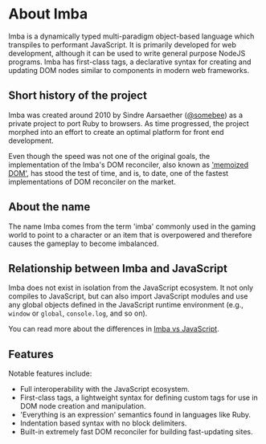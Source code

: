 # About Imba

Imba is a dynamically typed multi-paradigm object-based language which
transpiles to performant JavaScript. It is primarily developed for web
development, although it can be used to write general purpose NodeJS
programs. Imba has first-class tags, a declarative syntax for creating and
updating DOM nodes similar to components in modern web frameworks.

## Short history of the project

Imba was created around 2010 by Sindre Aarsaether
([@somebee](https://github.com/somebee/)) as a private project to port Ruby
to browsers. As time progressed, the project morphed into an effort to create
an optimal platform for front end development.

Even though the speed was not one of the original goals, the implementation
of the Imba's DOM reconciler, also known as ['memoized
DOM'](../appendices/memoized.md), has stood the test of time, and is, to date,
one of the fastest implementations of DOM reconciler on the market.

## About the name

The name Imba comes from the term 'imba' commonly used in the gaming world
to point to a character or an item that is overpowered and therefore causes 
the gameplay to become imbalanced.

## Relationship between Imba and JavaScript

Imba does not exist in isolation from the JavaScript ecosystem. It not only 
compiles to JavaScript, but can also import JavaScript modules and use any
global objects defined in the JavaScript runtime environment (e.g., `window` or 
`global`, `console.log`, and so on).

You can read more about the differences in [Imba vs JavaScript](javascript.md).

## Features

Notable features include:

- Full interoperability with the JavaScript ecosystem.
- First-class tags, a lightweight syntax for defining custom tags for use in 
  DOM node creation and manipulation.
- 'Everything is an expression' semantics found in languages like Ruby.
- Indentation based syntax with no block delimiters.
- Built-in extremely fast DOM reconciler for building fast-updating sites.
